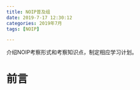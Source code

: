 ```yaml
---
title: NOIP普及组
date: 2019-7-17 12:30:12
categories: 2019年7月
tags: [NOIP]

---
```


介绍NOIP考察形式和考察知识点，制定相应学习计划。

<!-- more -->


# 前言
